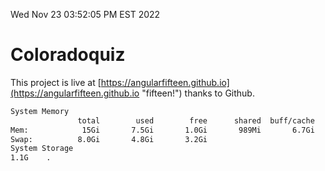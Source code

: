 Wed Nov 23 03:52:05 PM EST 2022

# Coloradoquiz


This project is live at [https://angularfifteen.github.io](https://angularfifteen.github.io "fifteen!") thanks to Github.

```bash
System Memory
               total        used        free      shared  buff/cache   available
Mem:            15Gi       7.5Gi       1.0Gi       989Mi       6.7Gi       6.2Gi
Swap:          8.0Gi       4.8Gi       3.2Gi
System Storage
1.1G	.
```
```bash
